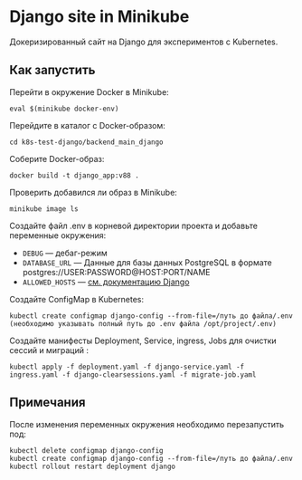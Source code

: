 # Django site in Minikube

Докеризированный сайт на Django для экспериментов с Kubernetes.


## Как запустить

Перейти в окружение Docker в Minikube:

```
eval $(minikube docker-env)
```

Перейдите в каталог с Docker-образом:

```
cd k8s-test-django/backend_main_django
```

Соберите Docker-образ:

```
docker build -t django_app:v88 .
```

Проверить добавился ли образ в Minikube:

```
minikube image ls
```

Создайте файл .env в корневой директории проекта и добавьте переменные окружения:

- `DEBUG` — дебаг-режим
- `DATABASE_URL` — Данные для базы данных PostgreSQL в формате postgres://USER:PASSWORD@HOST:PORT/NAME
- `ALLOWED_HOSTS` — [см. документацию Django](https://docs.djangoproject.com/en/3.1/ref/settings/#allowed-hosts)

Создайте ConfigMap в Kubernetes:
```
kubectl create configmap django-config --from-file=/путь до файла/.env
(необходимо указывать полный путь до .env файла /opt/project/.env)
```
Создайте манифесты Deployment, Service, ingress, Jobs для очистки сессий и миграций :
```
kubectl apply -f deployment.yaml -f django-service.yaml -f ingress.yaml -f django-clearsessions.yaml -f migrate-job.yaml 
```

## Примечания

После изменения переменных окружения необходимо перезапустить под:
```
kubectl delete configmap django-config
kubectl create configmap django-config --from-file=/путь до файла/.env
kubectl rollout restart deployment django
```